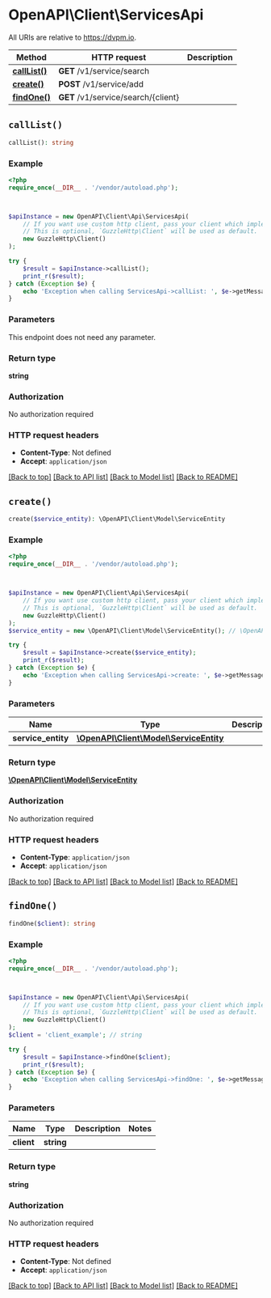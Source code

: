 # OpenAPI\Client\ServicesApi

All URIs are relative to https://dvpm.io.

Method | HTTP request | Description
------------- | ------------- | -------------
[**callList()**](ServicesApi.md#callList) | **GET** /v1/service/search | 
[**create()**](ServicesApi.md#create) | **POST** /v1/service/add | 
[**findOne()**](ServicesApi.md#findOne) | **GET** /v1/service/search/{client} | 


## `callList()`

```php
callList(): string
```



### Example

```php
<?php
require_once(__DIR__ . '/vendor/autoload.php');



$apiInstance = new OpenAPI\Client\Api\ServicesApi(
    // If you want use custom http client, pass your client which implements `GuzzleHttp\ClientInterface`.
    // This is optional, `GuzzleHttp\Client` will be used as default.
    new GuzzleHttp\Client()
);

try {
    $result = $apiInstance->callList();
    print_r($result);
} catch (Exception $e) {
    echo 'Exception when calling ServicesApi->callList: ', $e->getMessage(), PHP_EOL;
}
```

### Parameters

This endpoint does not need any parameter.

### Return type

**string**

### Authorization

No authorization required

### HTTP request headers

- **Content-Type**: Not defined
- **Accept**: `application/json`

[[Back to top]](#) [[Back to API list]](../../README.md#endpoints)
[[Back to Model list]](../../README.md#models)
[[Back to README]](../../README.md)

## `create()`

```php
create($service_entity): \OpenAPI\Client\Model\ServiceEntity
```



### Example

```php
<?php
require_once(__DIR__ . '/vendor/autoload.php');



$apiInstance = new OpenAPI\Client\Api\ServicesApi(
    // If you want use custom http client, pass your client which implements `GuzzleHttp\ClientInterface`.
    // This is optional, `GuzzleHttp\Client` will be used as default.
    new GuzzleHttp\Client()
);
$service_entity = new \OpenAPI\Client\Model\ServiceEntity(); // \OpenAPI\Client\Model\ServiceEntity

try {
    $result = $apiInstance->create($service_entity);
    print_r($result);
} catch (Exception $e) {
    echo 'Exception when calling ServicesApi->create: ', $e->getMessage(), PHP_EOL;
}
```

### Parameters

Name | Type | Description  | Notes
------------- | ------------- | ------------- | -------------
 **service_entity** | [**\OpenAPI\Client\Model\ServiceEntity**](../Model/ServiceEntity.md)|  |

### Return type

[**\OpenAPI\Client\Model\ServiceEntity**](../Model/ServiceEntity.md)

### Authorization

No authorization required

### HTTP request headers

- **Content-Type**: `application/json`
- **Accept**: `application/json`

[[Back to top]](#) [[Back to API list]](../../README.md#endpoints)
[[Back to Model list]](../../README.md#models)
[[Back to README]](../../README.md)

## `findOne()`

```php
findOne($client): string
```



### Example

```php
<?php
require_once(__DIR__ . '/vendor/autoload.php');



$apiInstance = new OpenAPI\Client\Api\ServicesApi(
    // If you want use custom http client, pass your client which implements `GuzzleHttp\ClientInterface`.
    // This is optional, `GuzzleHttp\Client` will be used as default.
    new GuzzleHttp\Client()
);
$client = 'client_example'; // string

try {
    $result = $apiInstance->findOne($client);
    print_r($result);
} catch (Exception $e) {
    echo 'Exception when calling ServicesApi->findOne: ', $e->getMessage(), PHP_EOL;
}
```

### Parameters

Name | Type | Description  | Notes
------------- | ------------- | ------------- | -------------
 **client** | **string**|  |

### Return type

**string**

### Authorization

No authorization required

### HTTP request headers

- **Content-Type**: Not defined
- **Accept**: `application/json`

[[Back to top]](#) [[Back to API list]](../../README.md#endpoints)
[[Back to Model list]](../../README.md#models)
[[Back to README]](../../README.md)
